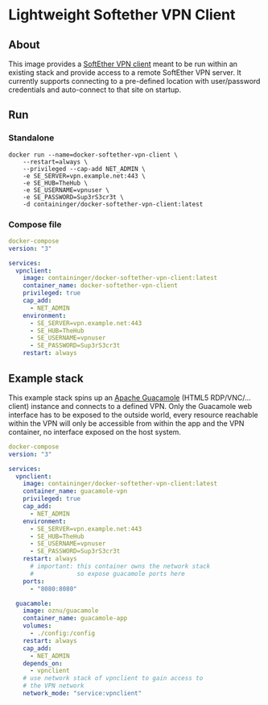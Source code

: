 # Lightweight Softether VPN Client

## About

This image provides a [SoftEther VPN client](https://www.softether.org/) meant to be run within an existing stack and provide access to a remote SoftEther VPN server. It currently supports connecting to a pre-defined location with user/password credentials and auto-connect to that site on startup.

## Run

### Standalone

```shell
docker run --name=docker-softether-vpn-client \
    --restart=always \
    --privileged --cap-add NET_ADMIN \
    -e SE_SERVER=vpn.example.net:443 \
    -e SE_HUB=TheHub \
    -e SE_USERNAME=vpnuser \
    -e SE_PASSWORD=Sup3rS3cr3t \
    -d containinger/docker-softether-vpn-client:latest
```

### Compose file

```yaml
docker-compose
version: "3"

services:
  vpnclient:
    image: containinger/docker-softether-vpn-client:latest
    container_name: docker-softether-vpn-client
    privileged: true
    cap_add:
      - NET_ADMIN
    environment:
      - SE_SERVER=vpn.example.net:443
      - SE_HUB=TheHub
      - SE_USERNAME=vpnuser
      - SE_PASSWORD=Sup3rS3cr3t
    restart: always

```

## Example stack

This example stack spins up an [Apache Guacamole](https://github.com/oznu/docker-guacamole) (HTML5 RDP/VNC/... client) instance and connects to a defined VPN. Only the Guacamole web interface has to be exposed to the outside world, every resource reachable within the VPN will only be accessible from within the app and the VPN container, no interface exposed on the host system.

```yaml
docker-compose
version: "3"

services:
  vpnclient:
    image: containinger/docker-softether-vpn-client:latest
    container_name: guacamole-vpn
    privileged: true
    cap_add:
      - NET_ADMIN
    environment:
      - SE_SERVER=vpn.example.net:443
      - SE_HUB=TheHub
      - SE_USERNAME=vpnuser
      - SE_PASSWORD=Sup3rS3cr3t
    restart: always
	  # important: this container owns the network stack 
	  #            so expose guacamole ports here
    ports:
      - "8080:8080"

  guacamole:
    image: oznu/guacamole
    container_name: guacamole-app
    volumes:
      - ./config:/config
    restart: always
    cap_add:
      - NET_ADMIN
    depends_on:
      - vpnclient
    # use network stack of vpnclient to gain access to
    # the VPN network
    network_mode: "service:vpnclient"

```
